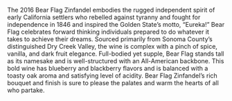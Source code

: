 The 2016 Bear Flag Zinfandel embodies the rugged independent spirit of early California settlers who rebelled against tyranny and fought for independence in 1846 and inspired the Golden State’s motto, “Eureka!” Bear Flag celebrates forward thinking individuals prepared to do whatever it takes to achieve their dreams. Sourced primarily from Sonoma County’s distinguished Dry Creek Valley, the wine is complex with a pinch of spice, vanilla, and dark fruit elegance. Full-bodied yet supple, Bear Flag stands tall as its namesake and is well-structured with an All-American backbone. This bold wine has blueberry and blackberry flavors and is balanced with a toasty oak aroma and satisfying level of acidity. Bear Flag Zinfandel’s rich bouquet and finish is sure to please the palates and warm the hearts of all who partake.
